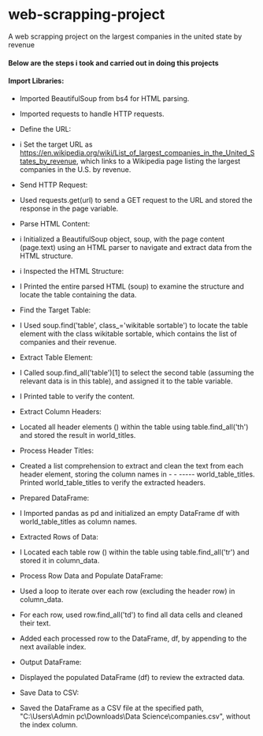 # web-scrapping-project
A web scrapping project on the largest companies in the united state by revenue


#### Below are the steps i took and carried out in doing this projects
#### Import Libraries:

- Imported BeautifulSoup from bs4 for HTML parsing.
- Imported requests to handle HTTP requests.
- Define the URL:

- i Set the target URL as https://en.wikipedia.org/wiki/List_of_largest_companies_in_the_United_States_by_revenue, which links to a Wikipedia page listing the largest companies in the U.S. by revenue.

- Send HTTP Request:

- Used requests.get(url) to send a GET request to the URL and stored the response in the page variable.
- Parse HTML Content:

- i Initialized a BeautifulSoup object, soup, with the page content (page.text) using an HTML parser to navigate and extract data from the HTML structure.

- i Inspected the HTML Structure:

- I Printed the entire parsed HTML (soup) to examine the structure and locate the table containing the data.
- Find the Target Table:

- I Used soup.find('table', class_='wikitable sortable') to locate the table element with the class wikitable sortable, which contains the list of companies and their revenue.

- Extract Table Element:

- I Called soup.find_all('table')[1] to select the second table (assuming the relevant data is in this table), and assigned it to the table variable.

- I Printed table to verify the content.
- Extract Column Headers:

- Located all header elements (<th>) within the table using table.find_all('th') and stored the result in world_titles.
- Process Header Titles:

- Created a list comprehension to extract and clean the text from each header element, storing the column names in - - ----- 
 world_table_titles.
Printed world_table_titles to verify the extracted headers.
- Prepared  DataFrame:

- I Imported pandas as pd and initialized an empty DataFrame df with world_table_titles as column names.
- Extracted Rows of Data:

- I Located each table row (<tr>) within the table using table.find_all('tr') and stored it in column_data.
- Process Row Data and Populate DataFrame:

- Used a loop to iterate over each row (excluding the header row) in column_data.
- For each row, used row.find_all('td') to find all data cells and cleaned their text.
- Added each processed row to the DataFrame, df, by appending to the next available index.
- Output DataFrame:

- Displayed the populated DataFrame (df) to review the extracted data.
- Save Data to CSV:

- Saved the DataFrame as a CSV file at the specified path, "C:\\Users\\Admin pc\\Downloads\\Data Science\\companies.csv", without the index column.

